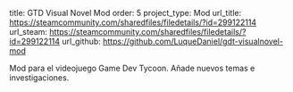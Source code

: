title: GTD Visual Novel Mod
order: 5
project_type: Mod
url_title: https://steamcommunity.com/sharedfiles/filedetails/?id=299122114
url_steam: https://steamcommunity.com/sharedfiles/filedetails/?id=299122114
url_github: https://github.com/LuqueDaniel/gdt-visualnovel-mod

Mod para el videojuego Game Dev Tycoon. Añade nuevos temas e investigaciones.
